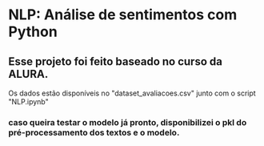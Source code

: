 # NLP: Análise de sentimentos com Python 

## Esse projeto foi feito baseado no curso da ALURA. 

Os dados estão disponíveis no "dataset_avaliacoes.csv" junto com o script "NLP.ipynb" 

### caso queira testar o modelo já pronto, disponibilizei o pkl do pré-processamento dos textos e o modelo. 
